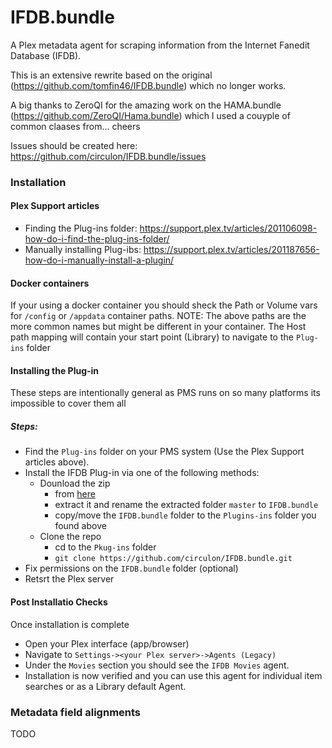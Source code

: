 IFDB.bundle
=============

A Plex metadata agent for scraping information from the Internet Fanedit Database (IFDB).

This is an extensive rewrite based on the original (https://github.com/tomfin46/IFDB.bundle) which no longer works.

A big thanks to ZeroQI for the amazing work on the HAMA.bundle (https://github.com/ZeroQI/Hama.bundle) 
which I used a couyple of common claases from... cheers

Issues should be created here: https://github.com/circulon/IFDB.bundle/issues

### Installation
#### Plex Support articles
- Finding the Plug-ins folder: https://support.plex.tv/articles/201106098-how-do-i-find-the-plug-ins-folder/
- Manually installing Plug-ibs: https://support.plex.tv/articles/201187656-how-do-i-manually-install-a-plugin/

#### Docker containers
If your using a docker container you should sheck the Path or Volume vars for `/config` or `/appdata` container paths.
NOTE: The above paths are the more common names but might be different in your container.
The Host path mapping will contain your start point (Library) to navigate to the `Plug-ins` folder

#### Installing the Plug-in
These steps are intentionally general as PMS runs on so many platforms its impossible to cover them all

##### Steps:
- Find the `Plug-ins` folder on your PMS system (Use the Plex Support articles above).
- Install the IFDB Plug-in via one of the following methods:
  - Dounload the zip 
    - from [here](https://github.com/circulon/IFDB.bundle/archive/refs/heads/master.zip) 
    - extract it and rename the extracted folder `master` to `IFDB.bundle`
    - copy/move the `IFDB.bundle` folder to the `Plugins-ins` folder you found above
  - Clone the repo
    - cd to the `Pkug-ins` folder
    - `git clone https://github.com/circulon/IFDB.bundle.git`
- Fix permissions on the `IFDB.bundle` folder (optional)
- Retsrt the Plex server

#### Post Installatio Checks
Once installation is complete 
- Open your Plex interface (app/browser)
- Navigate to `Settings-><your Plex server>->Agents (Legacy)`
- Under the `Movies` section you should see the `IFDB Movies` agent.
- Installation is now verified and you can use this agent for individual item searches or as a Library default Agent.

### Metadata field alignments
TODO
